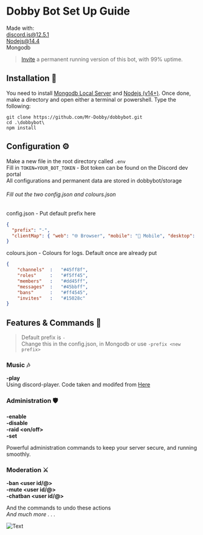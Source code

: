 # Dobby Bot Set Up Guide

Made with:   
discord.js@12.5.1  
Nodejs@14.4  
Mongodb

> [Invite](https://bit.ly/2KzZSbV) a permanent running version of this bot, with 99% uptime.

## Installation 🤖

You need to install [Mongodb Local Server](https://www.mongodb.com/try/download/shell) and [Nodejs (v14+)](https://nodejs.org/en/). Once done, make a directory and open either a terminal or powershell. Type the following:

```shell
git clone https://github.com/Mr-Dobby/dobbybot.git
cd .\dobbybot\
npm install
```

## Configuration ⚙️

Make a new file in the root directory called `.env`  
Fill in `TOKEN=YOUR_BOT_TOKEN` - Bot token can be found on the Discord dev portal  
All configurations and permanent data are stored in dobbybot/storage
###### Fill out the two config.json and colours.json
config.json - Put default prefix here
```json
{
  "prefix": "-",
  "clientMap": { "web": "🌐 Browser", "mobile": "📱 Mobile", "desktop": "💻 Desktop" }
}
```
colours.json - Colours for logs. Default once are already put
```json
{
    "channels"  :   "#45ff8f",
    "roles"     :   "#f5ff45",
    "members"   :   "#dd45ff",
    "messages"  :   "#45bbff",
    "bans"      :   "#ff4545",
    "invites"   :   "#15028c"   
}
```

## Features & Commands 📝

> Default prefix is `-`  
> Change this in the config.json, in Mongodb or use `-prefix <new prefix>`

### Music 🎶
**-play <Song title or YouTube link>**  
Using discord-player. Code taken and modifed from [Here](https://github.com/ZerioDev/Music-bot)

### Administration 🛡️

**-enable <server function>**  
**-disable <server function>**  
**-raid <on/off>**  
**-set <log type> <channel id>**  

Powerful administration commands to keep your server secure, and running smoothly.

### Moderation ⚔️

**-ban <user id/@>**  
**-mute <user id/@>**  
**-chatban <user id/@>**  

And the commands to undo these actions  
*And much more . . .*

![Text](https://cdn.discordapp.com/attachments/565456894819434497/805837960263893063/unknown.png)
